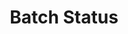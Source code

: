---
# -------------------------- #
#        CONTENT TYPE        #
# -------------------------- #

product-type: "import-api"
content-type: "api-structure"
key: "batch-status-object"


# -------------------------- #
#        OBJECT INFO         #
# -------------------------- #

title: "Batch Status"
description: "{{ site.data.import-api.api.data-structures.batch-status.description | flatify }}"
has-multiple-versions: "false"


# -------------------------- #
#      OBJECT ATTRIBUTES     #
# -------------------------- #

object-attributes:
  - name: "status"
    type: "string"
    description: |
      The batch status. Possible values are:

      - `OK` - Corresponds to a `201 Created` response code if using the [Push]({{ site.data.import-api.api.core-objects.push.anchor }}) endpoint, or a `200 OK` response code if using the [Validate]({{ site.data.import-api.api.core-objects.validate.anchor }}) endpoint
      - `Accepted` - Corresponds to a `202 Accepted` response code
    value: |
      OK

  - name: "message"
    type: "string"
    description: |
      A message describing the current status of the batch.
    value: |
      Batch Accepted!


# -------------------------- #
#          EXAMPLES          #
# -------------------------- #

examples:
  - type: "Validate - 200 response"
    code: |
      {
        "status": "OK",
        "message": "Batch is valid!"
      }

  - type: "Push - 201 response"
    code: |
      {
        "status": "OK",
        "message": "Batch Accepted!"
      }

  - type: "Push - 202 response"
    code: |
      {
        "status": "Accepted",
        "message": "The batch is queued to be processed."
      }
---